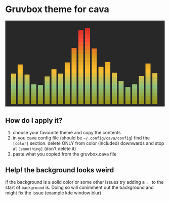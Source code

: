 # Gruvbox theme for cava
![preview](gruvbox-cava.png)

## How do I apply it?
1. choose your favourite theme and copy the contents
2. in you cava config file (should be ```~/.config/cava/config```) find the ```[color]``` section. delete ONLY from color (included) downwards and stop at ```[smoothing]``` (don't delete it)
3. paste what you copied from the gruvbox.cava file

## Help! the background looks weird
if the background is a solid color or some other issues try adding a ```; ``` to the start of ```background``` is. Doing so will conìmment out the background and might fix the issue (example kde window blur)
